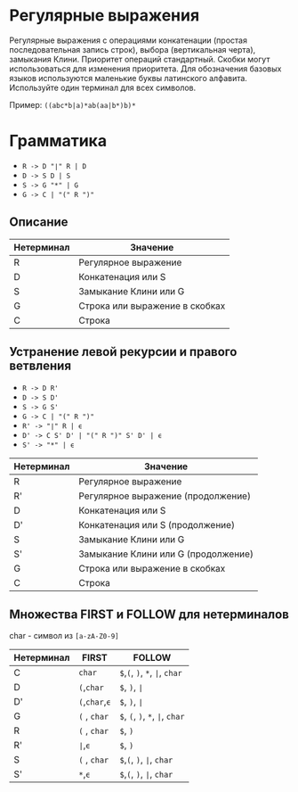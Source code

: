 # Регулярные выражения
Регулярные выражения с операциями конкатенации (простая последовательная
запись строк), выбора (вертикальная черта), замыкания
Клини. Приоритет операций стандартный. Скобки могут использоваться
для изменения приоритета. Для обозначения базовых языков используются маленькие буквы латинского
алфавита. Используйте один терминал для всех символов.

Пример: `((abc*b|a)*ab(aa|b*)b)*`

# Грамматика

* `R -> D "∣" R | D `
* `D -> S D | S `
* `S -> G "*" | G `
* `G -> C | "(" R ")"`

## Описание 

Нетерминал    | Значение
------------- | -------------
R  | Регулярное выражение
D  | Конкатенация или S
S  | Замыкание Клини или G
G  | Строка или выражение в скобках
С  | Строка

## Устранение левой рекурсии и правого ветвления

* `R -> D R'`
* `D -> S D'`
* `S -> G S'`
* `G -> C | "(" R ")"`
* `R' -> "∣" R | ϵ`
* `D' -> C S' D' | "(" R ")" S' D' | ϵ`
* `S' -> "*" | ϵ`

Нетерминал    | Значение
------------- | -------------
R  | Регулярное выражение
R' | Регулярное выражение (продолжение)
D  | Конкатенация или S
D' | Конкатенация или S (продолжение)
S  | Замыкание Клини или G
S' | Замыкание Клини или G (продолжение)
G  | Строка или выражение в скобках
С  | Строка

## Множества FIRST и FOLLOW для нетерминалов

char - символ из `[a-zA-Z0-9]`

Нетерминал | FIRST    | FOLLOW
-----------|----------|-------
C | `char`        |`$`,`(`, `)`, `*`, `∣`, `char`
D | `(`,`char`    |`$`, `)`, `∣`
D'| `(`,`char`,`ϵ`|`$`, `)`, `∣`
G | `(` , `char`  | `$`, `(`, `)`, `*`, `∣`, `char`
R | `(` , `char`  |`$`, `)` 
R'| `∣`,`ϵ`        |`$`, `)`
S | `(` , `char`  |`$`,`(`, `)`, `∣`, `char`
S'| `*`,`ϵ`       | `$`,`(`, `)`, `∣`, `char`
